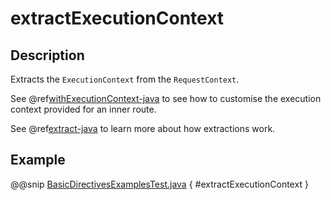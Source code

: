 <a id="extractexecutioncontext-java"></a>
# extractExecutionContext

## Description

Extracts the `ExecutionContext` from the `RequestContext`.

See @ref[withExecutionContext-java](withExecutionContext.md#withexecutioncontext-java) to see how to customise the execution context provided for an inner route.

See @ref[extract-java](extract.md#extract-java) to learn more about how extractions work.

## Example

@@snip [BasicDirectivesExamplesTest.java](../../../../../../../test/java/docs/http/javadsl/server/directives/BasicDirectivesExamplesTest.java) { #extractExecutionContext }